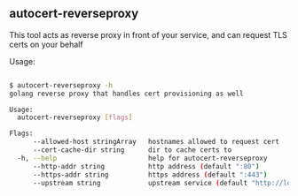 ## autocert-reverseproxy

This tool acts as reverse proxy in front of your service, and can request TLS certs on your behalf

Usage:

```bash

$ autocert-reverseproxy -h
golang reverse proxy that handles cert provisioning as well

Usage:
  autocert-reverseproxy [flags]

Flags:
      --allowed-host stringArray   hostnames allowed to request cert
      --cert-cache-dir string      dir to cache certs to
  -h, --help                       help for autocert-reverseproxy
      --http-addr string           http address (default ":80")
      --https-addr string          https address (default ":443")
      --upstream string            upstream service (default "http://localhost:8080") 

```